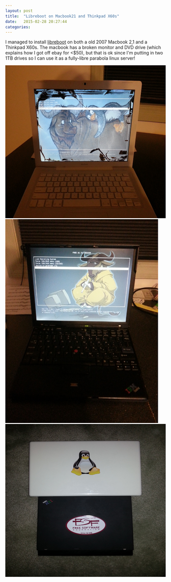 ```yaml
---
layout: post
title:  "Libreboot on Macbook21 and Thinkpad X60s"
date:   2015-02-28 20:27:44
categories:
---
```


I managed to install [libreboot] on both a old 2007 Macbook 2,1 and a Thinkpad X60s.
The macbook has a broken monitor and DVD drive (which explains how I got off ebay for <$50), but that is ok since I'm putting in two 1TB drives so I can use it as a fully-libre parabola linux server!

<img src="/img/IMG_20150228_205219.jpeg" alt="Macbook booting libreboot" height="480" width="640">
<img src="/img/IMG_20150228_210931.jpeg" alt="Thinkpad X60s booting libreboot" height="640" width="480" data-rotate="90">
<img src="/img/IMG_20150228_211128.jpeg" alt="Obligatory Freedom stickers" height="480" width="640">

[libreboot]: http://www.libreboot.org
